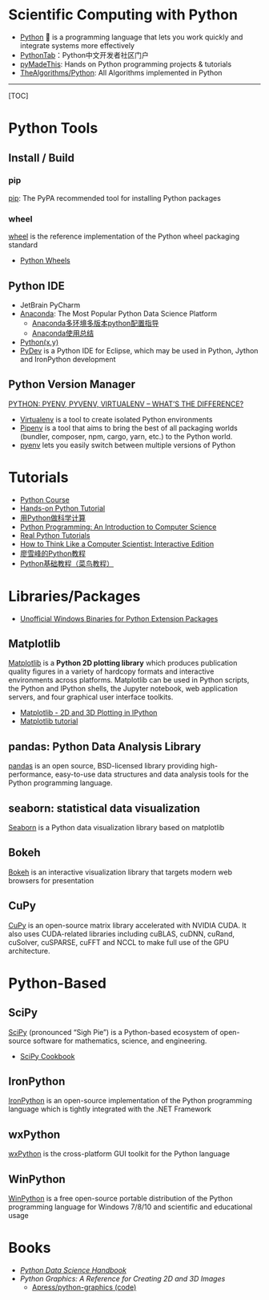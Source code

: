 # Scientific Computing with Python

* [Python](https://www.python.org/) :snake: is a programming language that lets you work quickly
and integrate systems more effectively
* [PythonTab](https://www.pythontab.com/)：Python中文开发者社区门户
* [pyMadeThis](https://www.pymadethis.com/): Hands on Python programming projects & tutorials
* [TheAlgorithms/Python](https://github.com/TheAlgorithms/Python): All Algorithms implemented in Python

------

[TOC]

# Python Tools

## Install / Build

### pip
[pip](https://pip.pypa.io/en/stable/): The PyPA recommended tool for installing Python packages

### wheel
[wheel](https://wheel.readthedocs.io/en/latest/) is the reference implementation of the Python wheel packaging standard
* [Python Wheels](https://pythonwheels.com/)

## Python IDE
* JetBrain PyCharm
* [Anaconda](https://www.anaconda.com/): The Most Popular Python Data Science Platform
  - [Anaconda多环境多版本python配置指导](http://www.cnblogs.com/harvey888/p/5465452.html)
  - [Anaconda使用总结](https://www.jianshu.com/p/2f3be7781451)
* [Python(x,y)](http://python-xy.github.io/)
* [PyDev](http://www.pydev.org/) is a Python IDE for Eclipse, which may be used in Python, Jython and IronPython development

## Python Version Manager
[PYTHON: PYENV, PYVENV, VIRTUALENV – WHAT’S THE DIFFERENCE?](http://masnun.com/2016/04/10/python-pyenv-pyvenv-virtualenv-whats-the-difference.html)

* [Virtualenv](https://virtualenv.pypa.io/en/stable/) is a tool to create isolated Python environments
* [Pipenv](https://pipenv.readthedocs.io/en/latest/) is a tool that aims to bring the best of all packaging worlds (bundler, composer, npm, cargo, yarn, etc.) to the Python world.
* [pyenv](https://github.com/pyenv/pyenv) lets you easily switch between multiple versions of Python

# Tutorials

* [Python Course](https://www.python-course.eu/)
* [Hands-on Python Tutorial](http://anh.cs.luc.edu/handsonPythonTutorial/index.html)
* [用Python做科学计算](http://old.sebug.net/paper/books/scipydoc/index.html)
* [Python Programming: An Introduction to Computer Science](http://mcsp.wartburg.edu/zelle/python/)
* [Real Python Tutorials](https://realpython.com/)
* [How to Think Like a Computer Scientist: Interactive Edition](http://interactivepython.org/runestone/static/thinkcspy/index.html)
* [廖雪峰的Python教程](http://www.liaoxuefeng.com/wiki/0014316089557264a6b348958f449949df42a6d3a2e542c000)
* [Python基础教程（菜鸟教程）](http://www.runoob.com/python/python-tutorial.html)


# Libraries/Packages

* [Unofficial Windows Binaries for Python Extension Packages](https://www.lfd.uci.edu/~gohlke/pythonlibs/)

## Matplotlib
[Matplotlib](https://matplotlib.org/) is a **Python 2D plotting library** which produces publication quality figures in a variety of hardcopy formats and interactive environments across platforms. Matplotlib can be used in Python scripts, the Python and IPython shells, the Jupyter notebook, web application servers, and four graphical user interface toolkits.

* [Matplotlib - 2D and 3D Plotting in IPython](http://jeffskinnerbox.me/notebooks/matplotlib-2d-and-3d-plotting-in-ipython.html)
* [Matplotlib tutorial](https://www.labri.fr/perso/nrougier/teaching/matplotlib/)

## pandas: Python Data Analysis Library
[pandas](https://pandas.pydata.org/) is an open source, BSD-licensed library providing high-performance, easy-to-use data structures and data analysis tools for the Python programming language.

## seaborn: statistical data visualization
[Seaborn](https://seaborn.pydata.org/) is a Python data visualization library based on matplotlib

## Bokeh
[Bokeh](https://bokeh.pydata.org/en/latest/) is an interactive visualization library that targets modern web browsers for presentation

## CuPy
[CuPy](https://cupy.chainer.org/) is an open-source matrix library accelerated with NVIDIA CUDA. It also uses CUDA-related libraries including cuBLAS, cuDNN, cuRand, cuSolver, cuSPARSE, cuFFT and NCCL to make full use of the GPU architecture.

# Python-Based

## SciPy
[SciPy](https://scipy.org/) (pronounced “Sigh Pie”) is a Python-based ecosystem of open-source software for mathematics, science, and engineering.
* [SciPy Cookbook](https://scipy-cookbook.readthedocs.io/)

## IronPython
[IronPython](http://ironpython.net/) is an open-source implementation of the Python programming language which is tightly integrated with the .NET Framework

## wxPython
[wxPython](https://www.wxpython.org/) is the cross-platform GUI toolkit for the Python language

## WinPython
[WinPython](http://winpython.github.io/) is a free open-source portable distribution of the Python programming language for Windows 7/8/10 and scientific and educational usage


# Books
* *[Python Data Science Handbook](https://jakevdp.github.io/PythonDataScienceHandbook/)*
* *Python Graphics: A Reference for Creating 2D and 3D Images*
  - [Apress/python-graphics (code)](https://github.com/Apress/python-graphics)
